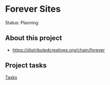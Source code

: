 # Forever Sites

Status: Planning

## About this project

- https://distributedcreatives.org/chain/forever

## Project tasks

[Tasks](Forever%20Sites%20139faa2a7b8a80d98b78eac962fc847c/Tasks%20139faa2a7b8a8118b487e9a40c335b26.csv)